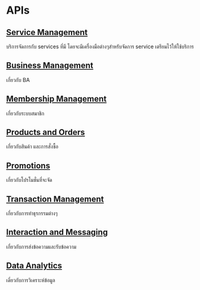 # APIs

## [Service Management](https://mana-sand-portal.developer.azure-api.net "Link To sandbox")

บริการจัดการกับ services ที่มี โดยจะมีเครื่องมือต่างๆสำหรับจัดการ service เตรียมไว้ให้ใช้บริการ

## [Business Management](https://mana-sand-portal.developer.azure-api.net "Link To sandbox")
เกี่ยวกับ BA

## [Membership Management](https://mana-sand-portal.developer.azure-api.net "Link To sandbox")

เกี่ยวกับระบบสมาชิก
## [Products and Orders](https://mana-sand-portal.developer.azure-api.net "Link To sandbox")

เกี่ยวกับสินค้า และการสั่งซื้อ
## [Promotions](https://mana-sand-portal.developer.azure-api.net "Link To sandbox")

เกี่ยวกับโปรโมชั่นที่จะจัด

## [Transaction Management](https://mana-sand-portal.developer.azure-api.net "Link To sandbox")
เกี่ยวกับการทำธุรกรรมต่างๆ

## [Interaction and Messaging](https://mana-sand-portal.developer.azure-api.net "Link To sandbox")

เกี่ยวกับการส่งข้อความและรับข้อความ
## [Data Analytics](https://mana-sand-portal.developer.azure-api.net "Link To sandbox")
เดี่ยวกับการวิเคราะห์ข้อมูล
